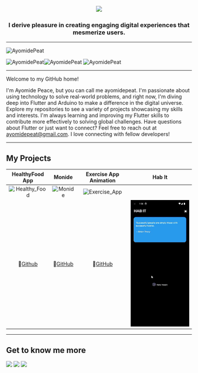 <p align="center">
  <img src="https://capsule-render.vercel.app/api?text=Hi 👋, I'm Peace&animation=fadeIn&type=waving&color=gradient&height=100"/>
</p>

<h3 align="center">I derive pleasure in creating engaging digital experiences that mesmerize users. </h3>

---


![AyomidePeat](https://github-profile-trophy.vercel.app/?username=AyomidePeat&theme=radical&row=1&column=7&margin-w=15&margin-h=15&no-bg=true&no-frame=true)
<p><img align="left" src="https://github-readme-stats.vercel.app/api/top-langs?username=AyomidePeat&show_icons=true&locale=en&layout=compact&theme=onedark" alt="AyomidePeat" /></p>

![AyomidePeat](https://github-readme-stats.vercel.app/api?username=AyomidePeat&show_icons=true&theme=radical)
![AyomidePeat](https://github-readme-streak-stats.herokuapp.com/?user=AyomidePeat&theme=radical)


---
Welcome to my GitHub home!

I'm Ayomide Peace, but you can call me ayomidepeat. I'm passionate about using technology to solve real-world problems, and right now, I'm diving deep into Flutter and Arduino to make a difference in the digital universe. Explore my repositories to see a variety of projects showcasing my skills and interests. I'm always learning and improving my Flutter skills to contribute more effectively to solving global challenges. Have questions about Flutter or just want to connect? Feel free to reach out at ayomidepeat@gmail.com. I love connecting with fellow developers!

---

## My Projects
| HealthyFood App | Monide | Exercise App Animation | Hab It |
| :---: | :---: | :---: | :---: |
| ![Healthy_Food](https://github.com/AyomidePeat/Healthy-Food-App/blob/d1ce9269c1b86817072f1aafab30201aa5500363/healthfood.gif) | ![Monide](https://github.com/AyomidePeat/monide/blob/71b2bc75dfd5af5df0e4722f2b6fd5569b896df9/monide.gif) | ![Exercise_App](https://github.com/AyomidePeat/exercise-app-animation/blob/bf99205846bcfb2572057e3407e59347c2869095/healthanimation.gif) |
| 🔗[Github](https://github.com/AyomidePeat/Healthy-Food-App) | 🔗[GitHub](https://github.com/AyomidePeat/monide) | 🔗[GitHub](https://github.com/AyomidePeat/exercise-app-animation) | ![Hab it](https://github.com/AyomidePeat/hab_it/blob/9e8f48be70fad88e45fcb75e28680487d2ae334e/gif.gif) | 🔗[GitHub](https://github.com/AyomidePeat/hab_it)



---
## Get to know me more

![](https://img.shields.io/twitter/follow/ayomidePeat__?logo=twitter&style=for-the-badge)
![](https://img.shields.io/github/followers/AyomidePeat?logo=github&style=for-the-badge)
[![](https://img.shields.io/badge/Medium-12100E?style=for-the-badge&logo=medium&logoColor=white)](https://medium.com/@ayomidepeat)

<!---
AyomidePeat/AyomidePeat is a ✨ special ✨ repository because its `README.md` (this file) appears on your GitHub profile.
You can click thePreview link to take a look at your changes.
--->
